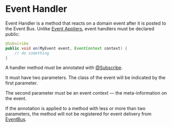 # Event Handler

Event Handler is a method that reacts on a domain event after it is posted to the Event Bus. Unlike [Event Appliers](/aggregate.md), event handlers must be declared public:

``````java
@Subscribe
public void on(MyEvent event, EventContext context) {
    // do something
}
``````
A handler method must be annotated with [@Subscribe](https://github.com/SpineEventEngine/core-java/blob/dc073660ee72af118f036fcb2768e511223908d7/server/src/main/java/org/spine3/server/Subscribe.java).

It must have two parameters. The class of the event will be indicated by the first parameter.

The second parameter must be an event context — the meta-information on the event. 

If the annotation is applied to a method with less or more than two parameters, the method will not be registered for event delivery from [EventBus](./event-bus.md).

